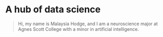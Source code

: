 # A hub of data science
> Hi, my name is Malaysia Hodge, and I am a neuroscience major at Agnes Scott College with a minor in artificial intelligence.
> 
